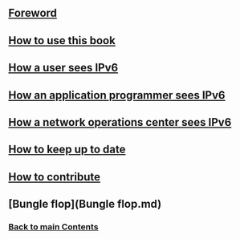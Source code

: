 ## [Foreword](Foreword.md)

## [How to use this book](How%20to%20use%20this%20book.md)

## [How a user sees IPv6](How%20a%20user%20sees%20IPv6.md)

## [How an application programmer sees IPv6](How%20an%20application%20programmer%20sees%20IPv6.md)

## [How a network operations center sees IPv6](How%20a%20network%20operations%20center%20sees%20IPv6.md)

## [How to keep up to date](How%20to%20keep%20up%20to%20date.md)

## [How to contribute](How%20to%20contribute.md)

## [Bungle flop](Bungle flop.md)
<!-- Link lines generated automatically; do not delete -->
### [<ins>Back to main Contents</ins>](../Contents.md)
